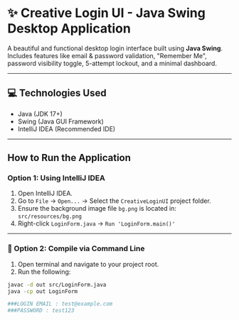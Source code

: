 # ✨ Creative Login UI - Java Swing Desktop Application

A beautiful and functional desktop login interface built using **Java Swing**.  
Includes features like email & password validation, "Remember Me", password visibility toggle, 5-attempt lockout, and a minimal dashboard.

---

## 💻 Technologies Used

- Java (JDK 17+)
- Swing (Java GUI Framework)
- IntelliJ IDEA (Recommended IDE)

---

##  How to Run the Application

###  Option 1: Using IntelliJ IDEA

1. Open IntelliJ IDEA.
2. Go to `File` → `Open...` → Select the `CreativeLoginUI` project folder.
3. Ensure the background image file `bg.png` is located in:  
   `src/resources/bg.png`
4. Right-click `LoginForm.java` → `Run 'LoginForm.main()'`

---

### 🔧 Option 2: Compile via Command Line

1. Open terminal and navigate to your project root.
2. Run the following:

```bash
javac -d out src/LoginForm.java
java -cp out LoginForm

###LOGIN EMAIL : test@example.com
###PASSWORD : test123
